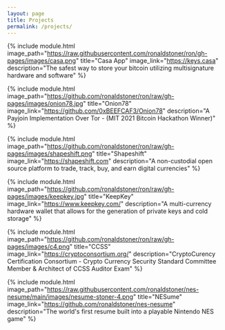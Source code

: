 ```yaml
---
layout: page
title: Projects
permalink: /projects/
---
```


{% include module.html image_path="https://raw.githubusercontent.com/ronaldstoner/ron/gh-pages/images/casa.png" title="Casa App" image_link="https://keys.casa" description="The safest way to store your bitcoin utilizing multisignature hardware and software" %}


{% include module.html image_path="https://github.com/ronaldstoner/ron/raw/gh-pages/images/onion78.jpg" title="Onion78" image_link="https://github.com/0xBEEFCAF3/Onion78" description="A Payjoin Implementation Over Tor - 
(MIT 2021 Bitcoin Hackathon Winner)" %}


{% include module.html image_path="https://github.com/ronaldstoner/ron/raw/gh-pages/images/shapeshift.png" title="Shapeshift" image_link="https://shapeshift.com" description="A non-custodial open source platform to trade, track, buy, and earn digital currencies" %}


{% include module.html image_path="https://github.com/ronaldstoner/ron/raw/gh-pages/images/keepkey.jpg" title="KeepKey" image_link="https://www.keepkey.com/" description="A multi-currency hardware wallet that allows for the generation of private keys and cold storage" %}


{% include module.html image_path="https://github.com/ronaldstoner/ron/raw/gh-pages/images/c4.png" title="CCSS" image_link="https://cryptoconsortium.org/" description="CryptoCurency Certification Consortium - Crypto Currency Security Standard Committee Member & Architect of CCSS Auditor Exam" %}


{% include module.html image_path="https://raw.githubusercontent.com/ronaldstoner/nes-nesume/main/images/nesume-stoner-4.png" title="NESume" image_link="https://github.com/ronaldstoner/nes-nesume" description="The world's first resume built into a playable Nintendo NES game" %}